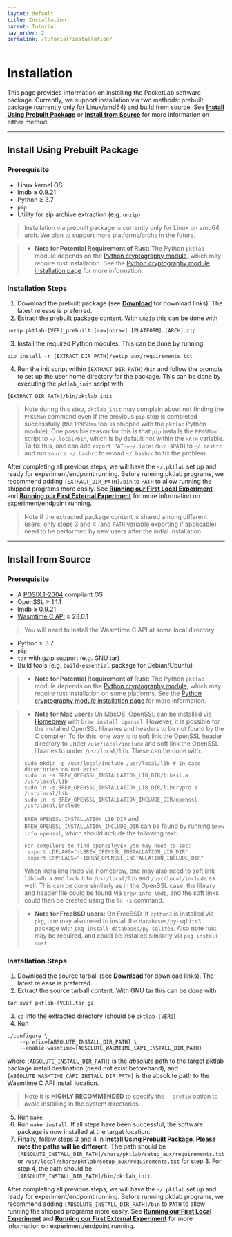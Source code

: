 ```yaml
---
layout: default
title: Installation
parent: Tutorial
nav_order: 2
permalink: /tutorial/installation/
---
```


# Installation
This page provides information on installing the PacketLab software package. Currently, we support installation via two methods: prebuilt package (currently only for Linux/amd64) and build from source. See **[Install Using Prebuilt Package](#install-using-prebuilt-package)** or **[Install from Source](#install-from-source)** for more information on either method.

---
## Install Using Prebuilt Package
### Prerequisite
- Linux kernel OS
- lmdb ≥ 0.9.21
- Python ≥ 3.7
- `pip`
- Utility for zip archive extraction (e.g. `unzip`)

> Installation via prebuilt package is currently only for Linux on amd64 arch. We plan to support more platforms/archs in the future.

> - **Note for Potential Requirement of Rust:**
> The Python `pktlab` module depends on the [Python cryptography module](https://cryptography.io/en/latest/), which may require rust installation. See the [Python cryptography module installation page](https://cryptography.io/en/latest/installation/) for more information.

### Installation Steps
1. Download the prebuilt package (see **[Download](/download/)** for download links). The latest release is preferred.
2. Extract the prebuilt package content. With `unzip` this can be done with
```
unzip pktlab-[VER]_prebuilt.[raw|noraw].[PLATFORM].[ARCH].zip
```
3. Install the required Python modules. This can be done by running
```
pip install -r [EXTRACT_DIR_PATH]/setup_aux/requirements.txt
```
4. Run the init script within `[EXTRACT_DIR_PATH]/bin` and follow the prompts to set up the user home directory for the package. This can be done by executing the `pktlab_init` script with
```
[EXTRACT_DIR_PATH]/bin/pktlab_init
```
> Note during this step, `pktlab_init` may complain about not finding the `PPKSMan` command even if the previous `pip` step is completed successfully (the `PPKSMan` tool is shipped with the `pktlab` Python module). One possible reason for this is that `pip` installs the `PPKSMan` script to `~/.local/bin`, which is by default not within the `PATH` variable. To fix this, one can add `export PATH=~/.local/bin:$PATH` to `~/.bashrc` and run `source ~/.bashrc` to reload `~/.bashrc` to fix the problem.

After completing all previous steps, we will have the `~/.pktlab` set up and ready for experiment/endpoint running. Before running pktlab programs, we recommend adding `[EXTRACT_DIR_PATH]/bin` to `PATH` to allow running the shipped programs more easily. See **[Running our First Local Experiment](/tutorial/first_run_local)** and **[Running our First External Experiment](/tutorial/first_run_external)** for more information on experiment/endpoint running.
> Note if the extracted package content is shared among different users, only steps 3 and 4 (and `PATH` variable exporting if applicable) need to be performed by new users after the initial installation.

<!--
> See **[Package File Structure](/tutorial/package_file_structure)** for information about the file tree and directories in the prebuilt package.
-->
---
## Install from Source
### Prerequisite
- A [POSIX.1-2004](https://pubs.opengroup.org/onlinepubs/009695399/nfindex.html) compliant OS
- OpenSSL ≥ 1.1.1
- lmdb ≥ 0.9.21
- [Wasmtime C API](https://docs.wasmtime.dev/c-api/) ≥ 23.0.1
> You will need to install the Wasmtime C API at some local directory.
- Python ≥ 3.7
- `pip`
- `tar` with gzip support (e.g. GNU tar)
- Build tools (e.g. `build-essential` package for Debian/Ubuntu)

> - **Note for Potential Requirement of Rust:**
> The Python `pktlab` module depends on the [Python cryptography module](https://cryptography.io/en/latest/), which may require rust installation on some platforms. See the [Python cryptography module installation page](https://cryptography.io/en/latest/installation/) for more information.

> - **Note for Mac users:**
> On MacOS, OpenSSL can be installed via [Homebrew](https://brew.sh/) with `brew install openssl`. However, it is possible for the installed OpenSSL libraries and headers to be not found by the C compiler. To fix this, one way is to soft link the OpenSSL header directory to under `/usr/local/include` and soft link the OpenSSL libraries to under `/usr/local/lib`. These can be done with:
> ```
> sudo mkdir -p /usr/local/include /usr/local/lib # In case directories do not exist
> sudo ln -s BREW_OPENSSL_INSTALLATION_LIB_DIR/libssl.a /usr/local/lib
> sudo ln -s BREW_OPENSSL_INSTALLATION_LIB_DIR/libcrypto.a /usr/local/lib
> sudo ln -s BREW_OPENSSL_INSTALLATION_INCLUDE_DIR/openssl /usr/local/include
> ```
> `BREW_OPENSSL_INSTALLATION_LIB_DIR` and `BREW_OPENSSL_INSTALLATION_INCLUDE_DIR` can be found by running `brew info openssl`, which should include the following text:
> ```
> For compilers to find openssl@VER you may need to set:
>  export LDFLAGS="-LBREW_OPENSSL_INSTALLATION_LIB_DIR"
>  export CPPFLAGS="-IBREW_OPENSSL_INSTALLATION_INCLUDE_DIR"
> ```
>
> When installing lmdb via Homebrew, one may also need to soft link `liblmdb.a` and `lmdb.h` to `/usr/local/lib` and `/usr/local/include` as well. This can be done similarly as in the OpenSSL case: the library and header file could be found via `brew info lmdb`, and the soft links could then be created using the `ln -s` command.

> - **Note for FreeBSD users:**
> On FreeBSD, if `python3` is installed via `pkg`, one may also need to install the `databases/py-sqlite3` package with `pkg install databases/py-sqlite3`. Also note rust may be required, and could be installed similarly via `pkg install rust`.

### Installation Steps
1. Download the source tarball (see **[Download](/download)** for download links). The latest release is preferred.
2. Extract the source tarball content. With GNU tar this can be done with
```
tar xvzf pktlab-[VER].tar.gz
```
3. `cd` into the extracted directory (should be `pktlab-[VER]`)
4. Run
```
./configure \
    --prefix=[ABSOLUTE_INSTALL_DIR_PATH] \
    --enable-wasmtime=[ABSOLUTE_WASMTIME_CAPI_INSTALL_DIR_PATH]
```
where `[ABSOLUTE_INSTALL_DIR_PATH]` is the *absolute* path to the target pktlab package install destination (need not exist beforehand), and `[ABSOLUTE_WASMTIME_CAPI_INSTALL_DIR_PATH]` is the absolute path to the Wasmtime C API install location.
> Note it is **HIGHLY RECOMMENDED** to specify the `--prefix` option to avoid installing in the system directories.
5. Run `make`
6. Run `make install`. If all steps have been successful, the software package is now installed at the target location.
7. Finally, follow steps 3 and 4 in **[Install Using Prebuilt Package](#install-using-prebuilt-package)**. **Please note the paths will be different.** The path should be `[ABSOLUTE_INSTALL_DIR_PATH]/share/pktlab/setup_aux/requirements.txt` or `/usr/local/share/pktlab/setup_aux/requirements.txt` for step 3. For step 4, the path should be `[ABSOLUTE_INSTALL_DIR_PATH]/bin/pktlab_init`.

After completing all previous steps, we will have the `~/.pktlab` set up and ready for experiment/endpoint running. Before running pktlab programs, we recommend adding `[ABSOLUTE_INSTALL_DIR_PATH]/bin` to `PATH` to allow running the shipped programs more easily. See **[Running our First Local Experiment](/tutorial/first_run_local)** and **[Running our First External Experiment](/tutorial/first_run_external)** for more information on experiment/endpoint running.

<!--
> Also note if the built and installed content is shared among different users, only step 7 (and `PATH` variable exporting if applicable) needs to be performed by new users after the initial installation.

<!--
> See the **[Package File Structure](/tutorial/package_file_structure)** for information about the file tree and directories for the installed package.
-->